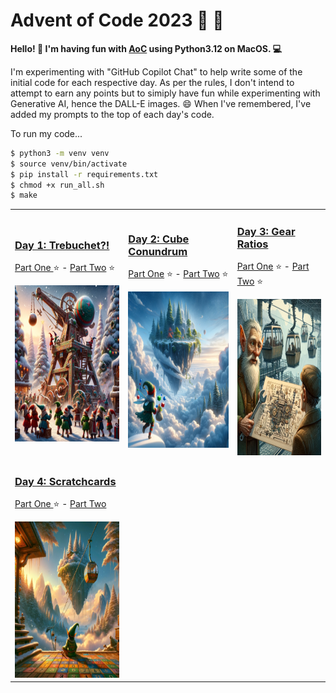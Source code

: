 # Advent of Code 2023 :christmas_tree: :gift:

<b>Hello! :wave: I'm having fun with [AoC](https://adventofcode.com/) using Python3.12 on MacOS. :computer: </b>

I'm experimenting with "GitHub Copilot Chat" to help write some of the initial code for each respective day. As per the rules, I don't intend to attempt to earn any points but to simiply have fun while experimenting with Generative AI, hence the DALL-E images. :smile: When I've remembered, I've added my prompts to the top of each day's code.

To run my code...

```bash
$ python3 -m venv venv
$ source venv/bin/activate
$ pip install -r requirements.txt
$ chmod +x run_all.sh
$ make
```

<table>

<tr> <!-- New Row -->

<td>

### [Day 1: Trebuchet?!](./Day1/problem.md)

[Part One ](./Day1/part1.py) :star: - [Part Two](./Day1/part2.py) :star:

<img src="./Day1/DALLE.png"  width="250" height="250">

</td>

<td>

### [Day 2: Cube Conundrum](./Day2/problem.md)

[Part One](./Day2/part1.py) :star: - [Part Two](./Day2/part2.py) :star:

<img src="./Day2/DALLE.png"  width="250" height="250">

</td>

<td>

### [Day 3: Gear Ratios](./Day3/problem.md)

[Part One](./Day3/part1.py) :star: - [Part Two](./Day3/part2.py) :star:

<img src="./Day3/DALLE.png"  width="250" height="250">

</td>

</tr> <!-- End Row -->

<tr> <!-- New Row -->

<td>

### [Day 4: Scratchcards](./Day4/problem.md)

[Part One ](./Day4/part1.py) :star: - [Part Two](./Day4/part2.py)

<img src="./Day4/DALLE.png"  width="250" height="250">

</td>

<td>

&nbsp;

</td>

<td>

&nbsp;

</td>

</tr> <!-- End Row -->

</table>